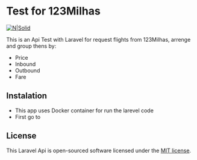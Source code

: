 
# Test for 123Milhas

[![N|Solid](https://123milhas.com/img/logo123.svg)](https://123milhas.com/)


This is an Api Test with Laravel for request flights from 123Milhas, arrenge and group thens by:
   - Price
   - Inbound
   - Outbound
   - Fare
  
## Instalation

 - This app uses Docker container for run the larevel code
 - First go to 

## License

This Laravel Api  is open-sourced software licensed under the [MIT license](https://opensource.org/licenses/MIT).
